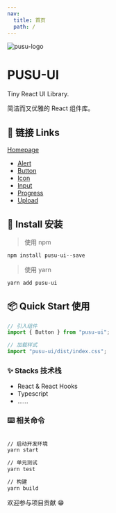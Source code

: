 ```yaml
---
nav:
  title: 首页
  path: /
---
```


![pusu-logo](https://s2.loli.net/2022/04/06/G1WCOe72DF8zcau.png)

# PUSU-UI

Tiny React UI Library.

简洁而又优雅的 React 组件库。

## 🔗 链接 Links

[Homepage](https://github.com/xliudaxia/pusu-ui/)

- [Alert](https://xliudaxia.github.io/pusu-ui/alert)
- [Button](https://xliudaxia.github.io/pusu-ui/button)
- [Icon](https://xliudaxia.github.io/pusu-ui/icon)
- [Input](https://xliudaxia.github.io/pusu-ui/input)
- [Progress](https://xliudaxia.github.io/pusu-ui/progress)
- [Upload](https://xliudaxia.github.io/pusu-ui/upload)

## 🔨 Install 安装

> 使用 npm

```sh
npm install pusu-ui--save
```

> 使用 yarn

```sh
yarn add pusu-ui
```

## 📦 Quick Start 使用

```js
// 引入组件
import { Button } from "pusu-ui";

// 加载样式
import "pusu-ui/dist/index.css";
```

### ✨ Stacks 技术栈

- React & React Hooks
- Typescript
- ……

### ⌨️ 相关命令

```sh

// 启动开发环境
yarn start

// 单元测试
yarn test

// 构建
yarn build

```

欢迎参与项目贡献 😁
